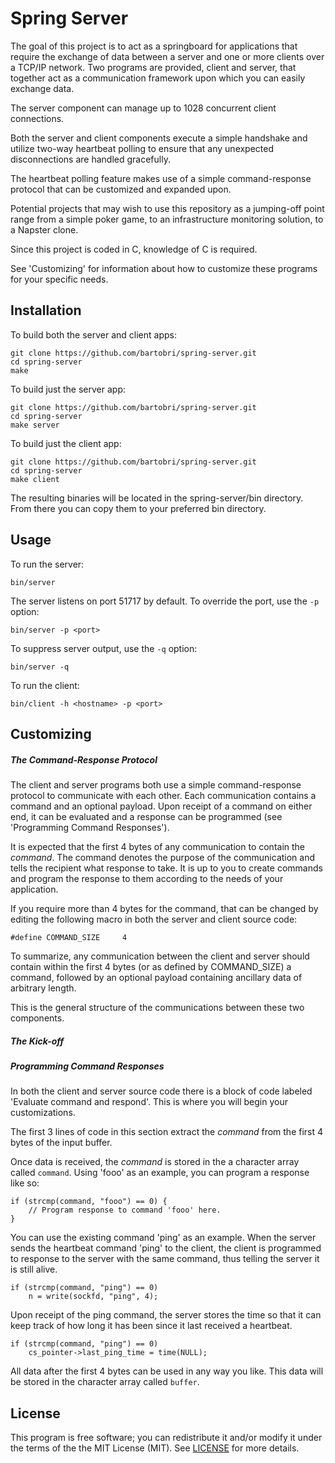 Spring Server
=============

The goal of this project is to act as a springboard for applications that require the exchange of
data between a server and one or more clients over a TCP/IP network. Two programs are provided, client
and server, that together act as a communication framework upon which you can easily exchange data.

The server component can manage up to 1028 concurrent client connections.

Both the server and client components execute a simple handshake and utilize two-way heartbeat
polling to ensure that any unexpected disconnections are handled gracefully.

The heartbeat polling feature makes use of a simple command-response protocol that can be
customized and expanded upon.

Potential projects that may wish to use this repository as a jumping-off point range from a simple
poker game, to an infrastructure monitoring solution, to a Napster clone.

Since this project is coded in C, knowledge of C is required.

See 'Customizing' for information about how to customize these programs for your specific needs.

Installation
------------

To build both the server and client apps:
```
git clone https://github.com/bartobri/spring-server.git
cd spring-server
make
```

To build just the server app:
```
git clone https://github.com/bartobri/spring-server.git
cd spring-server
make server
```

To build just the client app:
```
git clone https://github.com/bartobri/spring-server.git
cd spring-server
make client
```

The resulting binaries will be located in the spring-server/bin directory. From there you can copy them
to your preferred bin directory.

Usage
-----

To run the server:

```
bin/server
```

The server listens on port 51717 by default. To override the port, use the `-p` option:

```
bin/server -p <port> 
```

To suppress server output, use the `-q` option:

```
bin/server -q
```

To run the client:

```
bin/client -h <hostname> -p <port>
```

Customizing
-----------

##### The Command-Response Protocol

The client and server programs both use a simple command-response protocol to communicate with each other. Each communication contains a command and an optional payload. Upon receipt of a command on either end, it can be evaluated and a response can be programmed (see 'Programming Command Responses').

It is expected that the first 4 bytes of any communication to contain the *command*. The command denotes the purpose of the communication and tells the recipient what response to take. It is up to you to create commands and program the response to them according to the needs of your application.

If you require more than 4 bytes for the command, that can be changed by editing the following macro in both the server and client source code:

```
#define COMMAND_SIZE     4
```

To summarize, any communication between the client and server should contain within the first 4 bytes (or as defined by COMMAND_SIZE) a command, followed by an optional payload containing ancillary data of arbitrary length.

This is the general structure of the communications between these two components.

##### The Kick-off

##### Programming Command Responses

In both the client and server source code there is a block of code labeled 'Evaluate command and respond'. This is where you will begin your customizations.

The first 3 lines of code in this section extract the *command* from the first 4 bytes of the input buffer.

Once data is received, the *command* is stored in the a character array called `command`. Using 'fooo' as an example, you can program a response like so:

```
if (strcmp(command, "fooo") == 0) {
	// Program response to command 'fooo' here.
}
```

You can use the existing command 'ping' as an example. When the server sends the heartbeat command 'ping' to the client, the client is programmed to response to the server with the same command, thus telling the server it is still alive.

```
if (strcmp(command, "ping") == 0)
	n = write(sockfd, "ping", 4);
```

Upon receipt of the ping command, the server stores the time so that it can keep track of how long it has been since it last received a heartbeat.

```
if (strcmp(command, "ping") == 0)
	cs_pointer->last_ping_time = time(NULL);
```

All data after the first 4 bytes can be used in any way you like. This data will be stored in the character array called `buffer`.



License
-------

This program is free software; you can redistribute it and/or modify it under the terms of the the
MIT License (MIT). See [LICENSE](LICENSE) for more details.
